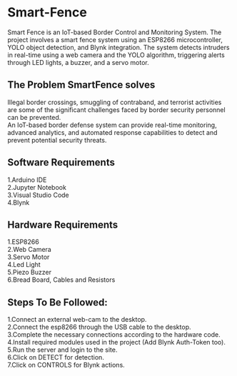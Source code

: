# Smart-Fence
Smart Fence is an IoT-based Border Control and Monitoring System.
The project involves a smart fence system using an ESP8266 microcontroller, YOLO object detection, and Blynk integration.
The system detects intruders in real-time using a web camera and the YOLO algorithm, triggering alerts through LED lights, a buzzer, and a servo motor.

## The Problem SmartFence solves
Illegal border crossings, smuggling of contraband, and terrorist activities are some of the significant challenges faced by border security personnel can be prevented.<br>
An IoT-based border defense system can provide real-time monitoring, advanced analytics, and automated response capabilities to detect and prevent potential security threats.

## Software Requirements
1.Arduino IDE<br>
2.Jupyter Notebook<br>
3.Visual Studio Code<br>
4.Blynk 

## Hardware Requirements
1.ESP8266<br>
2.Web Camera<br>
3.Servo Motor<br>
4.Led Light<br>
5.Piezo Buzzer<br>
6.Bread Board, Cables and Resistors

## Steps To Be Followed:
1.Connect an external web-cam to the desktop.<br>
2.Connect the esp8266 through the USB cable to the desktop. <br>
3.Complete the necessary connections according to the hardware code.<br>
4.Install required modules used in the project (Add Blynk Auth-Token too).<br>
5.Run the server and login to the site.<br>
6.Click on DETECT for detection.<br>
7.Click on CONTROLS for Blynk actions.



